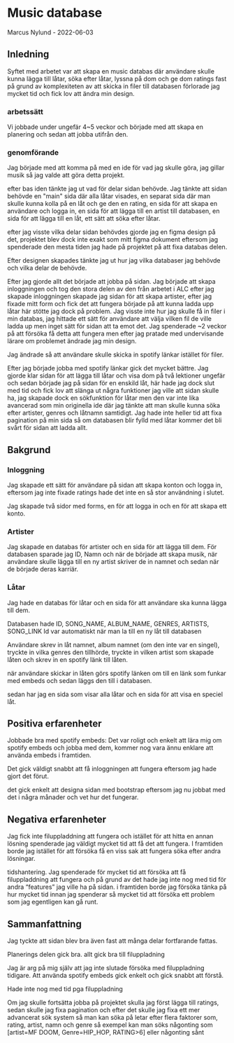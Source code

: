 # Music database

Marcus Nylund - 2022-06-03

## Inledning

Syftet med arbetet var att skapa en music databas där användare skulle kunna lägga till låtar, söka efter låtar, lyssna på dom och ge dom ratings fast på grund av komplexiteten av att skicka in filer till databasen förlorade jag mycket tid och fick lov att ändra min design.

### arbetssätt
Vi jobbade under ungefär 4~5 veckor och började med att skapa en planering och sedan att jobba utifrån den.

### genomförande
Jag började med att komma på med en ide för vad jag skulle göra, jag gillar musik så jag valde att göra detta projekt.

efter bas iden tänkte jag ut vad för delar sidan behövde. Jag tänkte att sidan behövde en "main" sida där alla låtar visades, en separat sida där man skulle kunna kolla på en låt och ge den en rating, en sida för att skapa en användare och logga in, en sida för att lägga till en artist till databasen, en sida för att lägga till en låt, ett sätt att söka efter låtar.

efter jag visste vilka delar sidan behövdes gjorde jag en figma design på det, projektet blev dock inte exakt som mitt figma dokument eftersom jag spenderade den mesta tiden jag hade på projektet på att fixa databas delen.

Efter designen skapades tänkte jag ut hur jag vilka databaser jag behövde och vilka delar de behövde.

Efter jag gjorde allt det började att jobba på sidan.
Jag började att skapa inloggningen och tog den stora delen av den från arbetet i ALC
efter jag skapade inloggningen skapade jag sidan för att skapa artister, efter jag fixade mitt form och fick det att fungera började på att kunna ladda upp låtar här stötte jag dock på problem.
Jag visste inte hur jag skulle få in filer i min databas, jag hittade ett sätt för användare att välja vilken fil de ville ladda up men inget sätt för sidan att ta emot det.
Jag spenderade ~2 veckor på att försöka få detta att fungera men efter jag pratade med undervisande lärare om problemet ändrade jag min design.

Jag ändrade så att användare skulle skicka in spotify länkar istället för filer.

Efter jag började jobba med spotify länkar gick det mycket bättre.
Jag gjorde klar sidan för att lägga till låtar och visa dom på två lektioner ungefär och sedan började jag på sidan för en enskild låt, här hade jag dock slut med tid och fick lov att slänga ut några funktioner jag ville att sidan skulle ha, jag skapade dock en sökfunktion för låtar men den var inte lika avancerad som min originella ide där jag tänkte att man skulle kunna söka efter artister, genres och låtnamn samtidigt.
Jag hade inte heller tid att fixa pagination på min sida så om databasen blir fylld med låtar kommer det bli svårt för sidan att ladda allt.


## Bakgrund

### Inloggning
Jag skapade ett sätt för användare på sidan att skapa konton och logga in, eftersom jag inte fixade ratings hade det inte en så stor användning i slutet.

Jag skapade två sidor med forms, en för att logga in och en för att skapa ett konto.


### Artister

Jag skapade en databas för artister och en sida för att lägga till dem. För databasen sparade jag ID, Namn och när de började att skapa musik, när användare skulle lägga till en ny artist skriver de in namnet och sedan när de började deras karriär.

### Låtar

Jag hade en databas för låtar och en sida för att användare ska kunna lägga till dem.

Databasen hade ID, SONG_NAME, ALBUM_NAME, GENRES, ARTISTS, SONG_LINK
Id var automatiskt när man la till en ny låt till databasen

Användare skrev in låt namnet, album namnet (om den inte var en singel), tryckte in vilka genres den tillhörde, tryckte in vilken artist som skapade låten och skrev in en spotify länk till låten.

när användare skickar in låten görs spotify länken om till en länk som funkar med embeds och sedan läggs den till i databasen.

sedan har jag en sida som visar alla låtar och en sida för att visa en speciel låt.

## Positiva erfarenheter

Jobbade bra med spotify embeds: Det var roligt och enkelt att lära mig om spotify embeds och jobba med dem, kommer nog vara ännu enklare att använda embeds i framtiden.

Det gick väldigt snabbt att få inloggningen att fungera eftersom jag hade gjort det förut.

det gick enkelt att designa sidan med bootstrap eftersom jag nu jobbat med det i några månader och vet hur det fungerar.

## Negativa erfarenheter

Jag fick inte filuppladdning att fungera och istället för att hitta en annan lösning spenderade jag väldigt mycket tid att få det att fungera. I framtiden borde jag istället för att försöka få en viss sak att fungera söka efter andra lösningar.

tidshantering. Jag spenderade för mycket tid att försöka att få filuppladdning att fungera och på grund av det hade jag inte nog med tid för andra “features” jag ville ha på sidan. i framtiden borde jag försöka tänka på hur mycket tid innan jag spenderar så mycket tid att försöka ett problem som jag egentligen kan gå runt.

## Sammanfattning

Jag tyckte att sidan blev bra även fast att många delar fortfarande fattas.

Planerings delen gick bra.
allt gick bra till filuppladning



Jag är arg på mig själv att jag inte slutade försöka med filuppladning tidigare.
Att använda spotify embeds gick enkelt och gick snabbt att förstå.

Hade inte nog med tid pga filuppladning


Om jag skulle fortsätta jobba på projektet skulla jag först lägga till ratings, sedan skulle jag fixa pagination och efter det skulle jag fixa ett mer advancerat sök system så man kan söka på letar efter flera faktorer som, rating, artist, namn och genre så exempel kan man söks någonting som [artist=MF DOOM, Genre=HIP_HOP, RATING>6] eller någonting sånt


